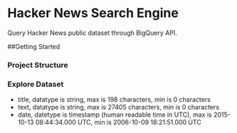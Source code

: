 # Hacker News Search Engine

Query Hacker News public dataset through BigQuery API.

##Getting Started

### Project Structure

### Explore Dataset

* title, datatype is string,  max is 198 characters, min is 0 characters
* text, datatype is string, max is 27405 characters, min is 0 characters
* date, datetype is timestamp (human readable time in UTC), max is 2015-10-13 08:44:34.000 UTC, min is 2006-10-09 18:21:51.000 UTC
